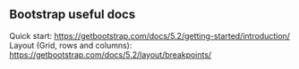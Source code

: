 ## Bootstrap useful docs

Quick start: https://getbootstrap.com/docs/5.2/getting-started/introduction/
Layout (Grid, rows and columns): https://getbootstrap.com/docs/5.2/layout/breakpoints/


